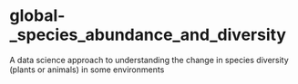 # global-_species_abundance_and_diversity
A data science approach to understanding the change in species diversity (plants or animals) in some environments
